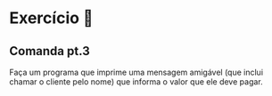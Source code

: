 
# Exercício 🌟

## Comanda pt.3

Faça um programa que imprime uma mensagem amigável (que inclui chamar o cliente pelo nome) que informa o valor que ele deve pagar.
